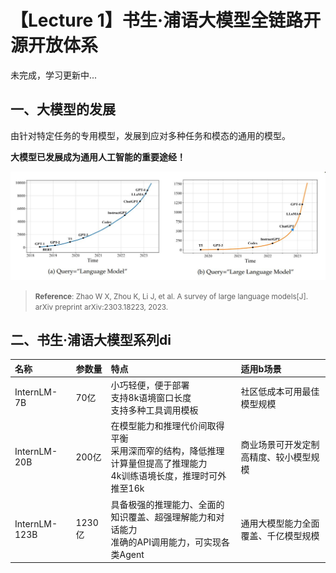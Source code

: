 # 【Lecture 1】书生·浦语大模型全链路开源开放体系

未完成，学习更新中...

## 一、大模型的发展
由针对特定任务的专用模型，发展到应对多种任务和模态的通用的模型。

**大模型已发展成为通用人工智能的重要途经！**

![](./attach/lecture1_1.JPG)
> <small> **Reference**: Zhao W X, Zhou K, Li J, et al. A survey of large language models[J]. arXiv preprint arXiv:2303.18223, 2023.</small>

## 二、书生·浦语大模型系列di
|名称|参数量|特点|适用b场景|
|:-|:-|:-|:-|
|InternLM-7B|70亿|小巧轻便，便于部署<br>支持8k语境窗口长度<br>支持多种工具调用模板|社区低成本可用最佳模型规模|
|InternLM-20B|200亿|在模型能力和推理代价间取得平衡<br>采用深而窄的结构，降低推理计算量但提高了推理能力<br>4k训练语境长度，推理时可外推至16k|商业场景可开发定制高精度、较小模型规模
|InternLM-123B|1230亿|具备极强的推理能力、全面的知识覆盖、超强理解能力和对话能力<br>准确的API调用能力，可实现各类Agent|通用大模型能力全面覆盖、千亿模型规模|

